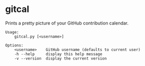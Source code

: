 gitcal
======

Prints a pretty picture of your GitHub contribution calendar.

```
Usage:
    gitcal.py [<username>]

Options:
    <username>    GitHub username (defaults to current user)
    -h --help     display this help message
    -v --version  display the current version
```
